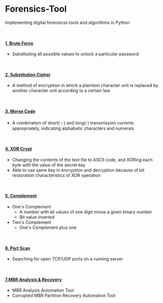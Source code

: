 # Forensics-Tool
Implementing digital forensicss tools and algorithms in Python

<br>

#### [1. Brute Force](https://github.com/by-roj/20_Forensics-Tool/tree/master/BruteForce)

- Substituting all possible values to unlock a particular password

<br>

#### [2. Substitution Cipher](https://github.com/by-roj/20_Forensics-Tool/tree/master/SubstitutionCipher)

- A method of encryption in which a plaintext character unit is replaced by another character unit according to a certain law

<br>

#### [3. Morse Code](https://github.com/by-roj/20_Forensics-Tool/tree/master/MorseCode)

-  A combination of short(・) and long(-) transmission currents appropriately, indicating alphabetic characters and numerals

<br>

#### [4. XOR Crypt](https://github.com/by-roj/20_Forensics-Tool/tree/master/XOR)

- Changing the contents of the text file to ASCII code, and XORing each byte with the value of the secret key
- Able to use same key in encryption and decryption because of bit restoration characteristics of XOR operation

<br>

#### [5. Complement](https://github.com/by-roj/20_Forensics-Tool/tree/master/Complement)

- One's Complement
  - A number with all values of one digit minus a given binary number
  - Bit value inverted
- Two's Complement
  - One's Complement plus one

<br>

#### [6. Port Scan](https://github.com/by-roj/20_Forensics-Tool/tree/master/PortScan)

- Searching for open TCP/UDP ports on a running server

<br>

#### [7.MBR Analysis & Recovery](https://github.com/by-roj/20_Forensics-Tool/tree/master/MBR%20Analysis%26Recovery)

- MBR Analysis Automation Tool
- Corrupted MBR Partition Recovery Automation Tool



